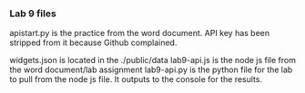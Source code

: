 ### Lab 9 files
apistart.py is the practice from the word document. API key has been stripped from it because Github complained.

widgets.json is located in the ./public/data
lab9-api.js is the node js file from the word document/lab assignment
lab9-api.py is the python file for the lab to pull from the node js file.  It outputs to the console for the results.